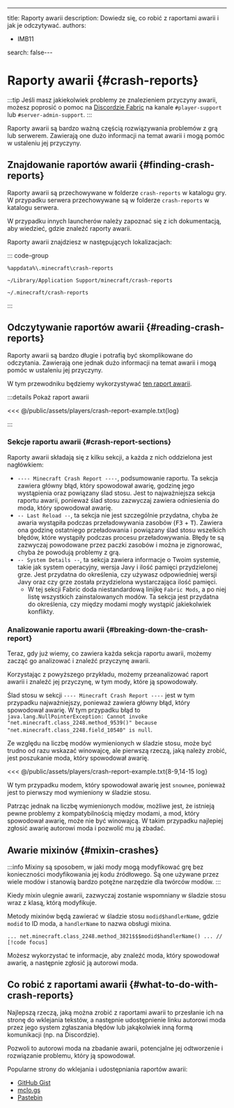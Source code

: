 ---
title: Raporty awarii
description: Dowiedz się, co robić z raportami awarii i jak je odczytywać.
authors:
  - IMB11

search: false---

# Raporty awarii {#crash-reports}

:::tip
Jeśli masz jakiekolwiek problemy ze znalezieniem przyczyny awarii, możesz poprosić o pomoc na [Discordzie Fabric](https://discord.gg/v6v4pMv) na kanale `#player-support` lub `#server-admin-support`.
:::

Raporty awarii są bardzo ważną częścią rozwiązywania problemów z grą lub serwerem. Zawierają one dużo informacji na temat awarii i mogą pomóc w ustaleniu jej przyczyny.

## Znajdowanie raportów awarii {#finding-crash-reports}

Raporty awarii są przechowywane w folderze `crash-reports` w katalogu gry. W przypadku serwera przechowywane są w folderze `crash-reports` w katalogu serwera.

W przypadku innych launcherów należy zapoznać się z ich dokumentacją, aby wiedzieć, gdzie znaleźć raporty awarii.

Raporty awarii znajdziesz w następujących lokalizacjach:

::: code-group

```:no-line-numbers [Windows]
%appdata%\.minecraft\crash-reports
```

```:no-line-numbers [macOS]
~/Library/Application Support/minecraft/crash-reports
```

```:no-line-numbers [Linux]
~/.minecraft/crash-reports
```

:::

## Odczytywanie raportów awarii {#reading-crash-reports}

Raporty awarii są bardzo długie i potrafią być skomplikowane do odczytania. Zawierają one jednak dużo informacji na temat awarii i mogą pomóc w ustaleniu jej przyczyny.

W tym przewodniku będziemy wykorzystywać [ten raport awarii](/assets/players/crash-report-example.txt).

:::details Pokaż raport awarii

<<< @/public/assets/players/crash-report-example.txt{log}

:::

### Sekcje raportu awarii {#crash-report-sections}

Raporty awarii składają się z kilku sekcji, a każda z nich oddzielona jest nagłówkiem:

- `---- Minecraft Crash Report ----`, podsumowanie raportu. Ta sekcja zawiera główny błąd, który spowodował awarię, godzinę jego wystąpienia oraz powiązany ślad stosu. Jest to najważniejsza sekcja raportu awarii, ponieważ ślad stosu zazwyczaj zawiera odniesienia do moda, który spowodował awarię.
- `-- Last Reload --`, ta sekcja nie jest szczególnie przydatna, chyba że awaria wystąpiła podczas przeładowywania zasobów (<kbd>F3</kbd> + <kbd>T</kbd>). Zawiera ona godzinę ostatniego przeładowania i powiązany ślad stosu wszelkich błędów, które wystąpiły podczas procesu przeładowywania. Błędy te są zazwyczaj powodowane przez paczki zasobów i można je zignorować, chyba że powodują problemy z grą.
- `-- System Details --`, ta sekcja zawiera informacje o Twoim systemie, takie jak system operacyjny, wersja Javy i ilość pamięci przydzielonej grze. Jest przydatna do określenia, czy używasz odpowiedniej wersji Javy oraz czy grze została przydzielona wystarczająca ilość pamięci.
  - W tej sekcji Fabric doda niestandardową linijkę `Fabric Mods`, a po niej listę wszystkich zainstalowanych modów. Ta sekcja jest przydatna do określenia, czy między modami mogły wystąpić jakiekolwiek konflikty.

### Analizowanie raportu awarii {#breaking-down-the-crash-report}

Teraz, gdy już wiemy, co zawiera każda sekcja raportu awarii, możemy zacząć go analizować i znaleźć przyczynę awarii.

Korzystając z powyższego przykładu, możemy przeanalizować raport awarii i znaleźć jej przyczynę, w tym mody, które ją spowodowały.

Ślad stosu w sekcji `---- Minecraft Crash Report ----` jest w tym przypadku najważniejszy, ponieważ zawiera główny błąd, który spowodował awarię. W tym przypadku błąd to `java.lang.NullPointerException: Cannot invoke "net.minecraft.class_2248.method_9539()" because "net.minecraft.class_2248.field_10540" is null`.

Ze względu na liczbę modów wymienionych w śladzie stosu, może być trudno od razu wskazać winowajcę, ale pierwszą rzeczą, jaką należy zrobić, jest poszukanie moda, który spowodował awarię.

<!-- TODO: show part of this file -->

<<< @/public/assets/players/crash-report-example.txt{8-9,14-15 log}

W tym przypadku modem, który spowodował awarię jest `snownee`, ponieważ jest to pierwszy mod wymieniony w śladzie stosu.

Patrząc jednak na liczbę wymienionych modów, możliwe jest, że istnieją pewne problemy z kompatybilnością między modami, a mod, który spowodował awarię, może nie być winowajcą. W takim przypadku najlepiej zgłosić awarię autorowi moda i pozwolić mu ją zbadać.

## Awarie mixinów {#mixin-crashes}

:::info
Mixiny są sposobem, w jaki mody mogą modyfikować grę bez konieczności modyfikowania jej kodu źródłowego. Są one używane przez wiele modów i stanowią bardzo potężne narzędzie dla twórców modów.
:::

Kiedy mixin ulegnie awarii, zazwyczaj zostanie wspomniany w śladzie stosu wraz z klasą, którą modyfikuje.

Metody mixinów będą zawierać w śladzie stosu `modid$handlerName`, gdzie `modid` to ID moda, a `handlerName` to nazwa obsługi mixina.

```:no-line-numbers
... net.minecraft.class_2248.method_3821$$$modid$handlerName() ... // [!code focus]
```

Możesz wykorzystać te informacje, aby znaleźć moda, który spowodował awarię, a następnie zgłosić ją autorowi moda.

## Co robić z raportami awarii {#what-to-do-with-crash-reports}

Najlepszą rzeczą, jaką można zrobić z raportami awarii to przesłanie ich na stronę do wklejania tekstów, a następnie udostępnienie linku autorowi moda przez jego system zgłaszania błędów lub jakąkolwiek inną formą komunikacji (np. na Discordzie).

Pozwoli to autorowi moda na zbadanie awarii, potencjalne jej odtworzenie i rozwiązanie problemu, który ją spowodował.

Popularne strony do wklejania i udostępniania raportów awarii:

- [GitHub Gist](https://gist.github.com/)
- [mclo.gs](https://mclo.gs/)
- [Pastebin](https://pastebin.com/)
